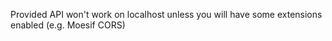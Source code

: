 Provided API won't work on localhost unless you will have some extensions enabled (e.g. Moesif CORS)